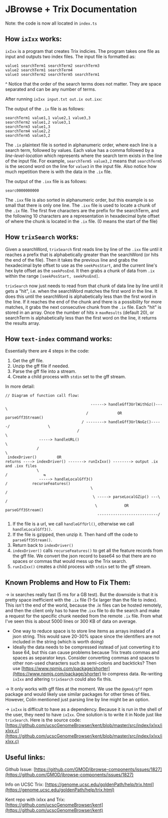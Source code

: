 # JBrowse + Trix Documentation

Note: the code is now all located in `index.ts`

## How `ixIxx` works:

`ixIxx` is a program that creates Trix indicies. The program takes one file as input and outputs two index files. The input file is formatted as:

```
value1 searchTerm1 searchTerm2 searchTerm3
value2 searchTerm1 searchTerm4
value3 searchTerm2 searchTerm5 searchTerm1
```

^ Notice that the order of the search terms does not matter. They are space separated and can be any number of terms.

After running `ixIxx input.txt out.ix out.ixx`:

The output of the `.ix` file is as follows:

```
searchTerm1 value1,1 value2,1 value3,3
searchTerm2 value1,2 value3,1
searchTerm3 value1,3
searchTerm4 value2,2
searchTerm5 value3,2
```

The `.ix`  plaintext file is sorted in alphanumeric order, where each line is a search term, followed by values. Each value has a comma followed by a *line-level-location* which represents where the search term exists in the line of the input file. For example, `searchTerm5 value3,2` means that `searchTerm5` is the second word on the line for `value3` in the input file. Also notice how much repetition there is with the data in the `.ix` file.

The output of the `.ixx` file is as follows:

```
searc0000000000
```

The `.ixx` file is also sorted in alphanumeric order, but this example is so small that there is only one line. The `.ixx` file is used to locate a chunk of the `.ix` file. The first five characters are the prefix for the searchTerm, and the following 10 characters are a representation in hexadecimal byte offset of where the chunk is located in the `.ix` file. (0 means the start of the file)

## How `trixSearch` works:

Given a searchWord, `trixSearch` first reads line by line of the `.ixx` file until it reaches a prefix that is alphabetically greater than the searchWord (or hits the end of the file). Then it takes the previous line and grabs the hexadecimal byte offset to use as the `seekPosStart`, and the current line's hex byte offset as the `seekPosEnd`. It then grabs a chunk of data from `.ix` within the range `[seekPosStart, seekPosEnd]`.

`trixSearch` now just needs to read from that chunk of data line by line until it gets a "hit", i.e. when the searchWord matches the first word in the line. It does this until the searchWord is alphabetically less than the first word in the line. If it reaches the end of the chunk and there is a possibility for more matches, it grabs the next consecutive chunk from the `.ix` file. Each "hit" is stored in an array. Once the number of hits ≥ `maxResults` (default 20), or searchTerm is alphabetically less than the first word on the line, it returns the results array.

## How `text-index` command works:

Essentially there are 4 steps in the code:

1. Get the gff file.
2. Unzip the gff file if needed.
3. Parse the gff file into a stream.
4. Create a child process with `stdin` set to the gff stream.

In more detail:

```
// Diagram of function call flow:

                                      ------> handleGff3UrlWithGz()---\
                                    /             OR                   parseGff3Stream()
                                  / --------> handleGff3UrlNoGz()-----/                 \
                                /                                                        \
               -----> handleURL()                                                         \
              /                                                                            \
 indexDriver()         OR                                                                  returns ----> indexDriver() -------> runIxIxx() --------> output .ix and .ixx files
              \                                                                            /                ⇆
               -----> handleLocalGff3()                                                   /           recurseFeatures()
                                      \                                                  /
                                       \ -----> parseLocalGZip() ---\                   /
                                        \            OR              parseGff3Stream()
                                         ---------------------------/
```

1. If the file is a url, we call `handleGffUrl()`, otherwise we call `handleLocalGff3()`.
2. If the file is gzipped, then unzip it. Then hand off the code to `parseGff3Stream()`.
3. Return back to `indexDriver()`
4. `indexDriver()` calls `recurseFeatures()` to get all the feature records from the gff file. We convert the json record to base64 so that there are no spaces or commas that would mess up the Trix search.
5. `runIxIxx()` creates a child process with `stdin` set to the gff stream.

## Known Problems and How to Fix Them:

→ ix searches really fast (5 ms for a GB test). But the downside is that it is pretty space inefficient with the `.ix` file (1-5x larger than the file to index). This isn't the end of the world, because the .ix files can be hosted remotely, and then the client only has to have the .`ixx` file to do the search and make a request for the specific chunk needed from the remote `.ix` file. From what I've seen this is about 5000 lines or 300 KB of data on average. 

- One way to reduce space is to store line items as arrays instead of a json string. This would save 20-30% space since the identifiers are not included in the string (which is worth doing)
- Ideally the data needs to be compressed instead of just converting it to base 64, but this can cause problems because Trix treats commas and spaces as separator keys. Consider converting commas and spaces to other non-used characters such as semi-colons and backticks? Then use [https://www.npmjs.com/package/shorter](https://www.npmjs.com/package/shorter) to compress data. Re-writing `ixIxx` and altering `trixSearch` could also fix this.

→ It only works with gff files at the moment. We use the `@gmod/gff` npm package and would likely use similar packages for other times of files. However, Colin mentioned just parsing line by line might be an option.

→ `ixIxx` is difficult to have as a dependency. Because it is run in the shell of the user, they need to have `ixIxx`. One solution is to write it in Node just like `trixSearch`. Here is the source code: [https://github.com/ucscGenomeBrowser/kent/blob/master/src/index/ixIxx/ixIxx.c](https://github.com/ucscGenomeBrowser/kent/blob/master/src/index/ixIxx/ixIxx.c)

## Useful links:

Github Issue: [https://github.com/GMOD/jbrowse-components/issues/1827](https://github.com/GMOD/jbrowse-components/issues/1827)

Info on UCSC Trix: [https://genome.ucsc.edu/goldenPath/help/trix.html](https://genome.ucsc.edu/goldenPath/help/trix.html)

Kent repo with ixIxx and Trix: [https://github.com/ucscGenomeBrowser/kent](https://github.com/ucscGenomeBrowser/kent)
